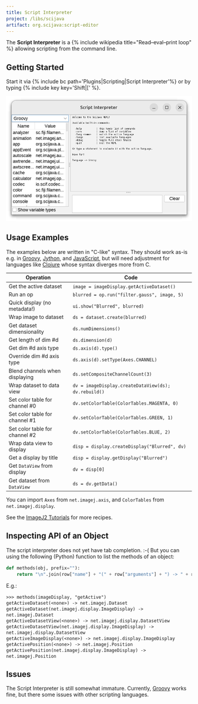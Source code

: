 ```yaml
---
title: Script Interpreter
project: /libs/scijava
artifact: org.scijava:script-editor
---
```


The **Script Interpreter** is a {% include wikipedia title="Read–eval–print loop" %} allowing scripting from the command line.

## Getting Started

Start it via {% include bc path='Plugins|Scripting|Script Interpreter'%} or by typing {% include key key='Shift|[' %}.

![Script_Interpreter.png](/media/scripting/script-interpreter.png)

## Usage Examples

The examples below are written in "C-like" syntax. They should work as-is e.g. in [Groovy](groovy), [Jython](jython), and [JavaScript](javascript), but will need adjustment for languages like [Clojure](clojure) whose syntax diverges more from C.

| Operation                       | Code                                                  |
|---------------------------------|-------------------------------------------------------|
| Get the active dataset          | `image = imageDisplay.getActiveDataset()`             |
| Run an op                       | `blurred = op.run("filter.gauss", image, 5)`          |
| Quick display (no metadata!)    | `ui.show("Blurred", blurred)`                         |
| Wrap image to dataset           | `ds = dataset.create(blurred)`                        |
| Get dataset dimensionality      | `ds.numDimensions()`                                  |
| Get length of dim #d            | `ds.dimension(d)`                                     |
| Get dim #d axis type            | `ds.axis(d).type()`                                   |
| Override dim #d axis type       | `ds.axis(d).setType(Axes.CHANNEL)`                    |
| Blend channels when displaying  | `ds.setCompositeChannelCount(3)`                      |
| Wrap dataset to data view       | `dv = imageDisplay.createDataView(ds); dv.rebuild()`  |
| Set color table for channel #0  | `dv.setColorTable(ColorTables.MAGENTA, 0)`            |
| Set color table for channel #1  | `dv.setColorTable(ColorTables.GREEN, 1)`              |
| Set color table for channel #2  | `dv.setColorTable(ColorTables.BLUE, 2)`               |
| Wrap data view to display       | `disp = display.createDisplay("Blurred", dv)`         |
| Get a display by title          | `disp = display.getDisplay("Blurred")`                |
| Get `DataView` from display     | `dv = disp[0]`                                        |
| Get dataset from `DataView`     | `ds = dv.getData()`                                   |

You can import `Axes` from `net.imagej.axis`, and `ColorTables` from `net.imagej.display`.

See the [ImageJ2 Tutorials](https://github.com/imagej/tutorials) for more recipes.

## Inspecting API of an Object

The script interpreter does not yet have tab completion. :-( But you can using the following (Python) function to list the methods of an object:
```python
def methods(obj, prefix=""):
    return "\n".join(row["name"] + "(" + row["arguments"] + ") -> " + row["returns"] for row in notebook.methods(obj, prefix))
```
E.g.:
```
>>> methods(imageDisplay, "getActive")
getActiveDataset(<none>) -> net.imagej.Dataset
getActiveDataset(net.imagej.display.ImageDisplay) -> net.imagej.Dataset
getActiveDatasetView(<none>) -> net.imagej.display.DatasetView
getActiveDatasetView(net.imagej.display.ImageDisplay) -> net.imagej.display.DatasetView
getActiveImageDisplay(<none>) -> net.imagej.display.ImageDisplay
getActivePosition(<none>) -> net.imagej.Position
getActivePosition(net.imagej.display.ImageDisplay) -> net.imagej.Position
```

## Issues

The Script Interpreter is still somewhat immature. Currently, [Groovy](/scripting/groovy) works fine, but there some issues with other scripting languages.
